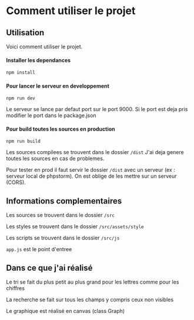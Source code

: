 # Comment utiliser le projet

## Utilisation

Voici comment utiliser le projet.

#### Installer les dependances
```bash
npm install
```

#### Pour lancer le serveur en developpement
```
npm run dev
```

Le serveur se lance par defaut port sur le port 9000.
Si le port est deja pris modifier le port dans le package.json


#### Pour build toutes les sources en production
```
npm run build
```

Les sources compilees se trouvent dans le dossier ```/dist```
J'ai deja genere toutes les sources en cas de problemes.

Pour tester en prod il faut servir le dossier ```/dist``` avec un serveur (ex : serveur local de phpstorm). On est oblige de les mettre sur un serveur (CORS).


## Informations complementaires

Les sources se trouvent dans le dossier ```/src```

Les styles se trouvent dans le dossier ```/src/assets/style```

Les scripts se trouvent dans le dossier ```/src/js```

```app.js``` est le point d'entree

## Dans ce que j'ai réalisé

Le tri se fait du plus petit au plus grand pour les lettres comme pour les chiffres

La recherche se fait sur tous les champs y compris ceux non visibles

Le graphique est réalisé en canvas (class Graph)
